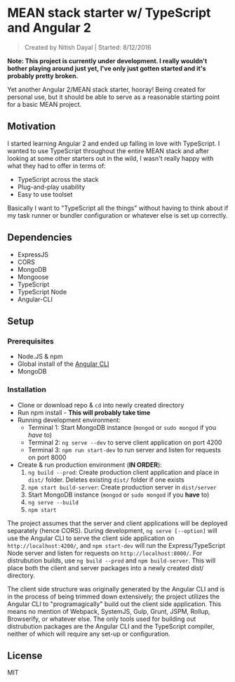 # MEAN stack starter w/ TypeScript and Angular 2
> Created by Nitish Dayal | Started: 8/12/2016

**Note: This project is currently under development. I really wouldn't bother playing around just yet, I've only just gotten started and it's probably pretty broken.**

Yet another Angular 2/MEAN stack starter, hooray! Being created for personal use, but it should be able to serve as a reasonable starting point for a basic MEAN project.


## Motivation
I started learning Angular 2 and ended up falling in love with TypeScript. I wanted to use TypeScript throughout the entire MEAN stack and after looking at some other starters out in the wild, I wasn't really happy with what they had to offer in terms of:

- TypeScript across the stack
- Plug-and-play usability
- Easy to use toolset

Basically I want to "TypeScript all the things" without having to think about if my task runner or bundler configuration or whatever else is set up correctly.

## Dependencies

* ExpressJS
* CORS
* MongoDB
* Mongoose
* TypeScript
* TypeScript Node
* Angular-CLI


## Setup
  
### Prerequisites

- Node.JS & npm
- Global install of the [Angular CLI](http://www.github.com/angular/angular-cli) 
- MongoDB

### Installation

- Clone or download repo & `cd` into newly created directory
- Run npm install - **This will probably take time**
- Running development environment:
  - Terminal 1: Start MongoDB instance (`mongod` or `sudo mongod` if you *have* to)
  - Terminal 2: `ng serve --dev` to serve client application on port 4200
  - Terminal 3: `npm run start-dev` to run server and listen for requests on port 8000
- Create & run production environment (**IN ORDER**):
  1. `ng build --prod`: Create production client application and place in `dist/` folder. Deletes existing `dist/` folder if one exists
  1. `npm start build-server`: Create production server in `dist/server`
  1. Start MongoDB instance (`mongod` or `sudo mongod` if you **have** to)
  1. `ng serve --build`
  1. `npm start`
  


The project assumes that the server and client applications will be deployed separately (hence CORS). During development, `ng serve [--option]` will use the Angular CLI to serve the client side application on `http://localhost:4200/`, and `npm start-dev` will run the Express/TypeScript Node server and listen for requests on `http://localhost:8000/`. For distrubution builds, use `ng build --prod` and `npm build-server`. This will place both the client and server packages into a newly created dist/ directory.

The client side structure was originally generated by the Angular CLI and is in the process of being trimmed down extensively; the project utilizes the Angular CLI to "programagically" build out the client side application. This means no mention of Webpack, SystemJS, Gulp, Grunt, JSPM, Rollup, Browserify, or whatever else. The only tools used for building out distrubution packages are the Angular CLI and the TypeScript compiler, neither of which will require any set-up or configuration.

## License
MIT
